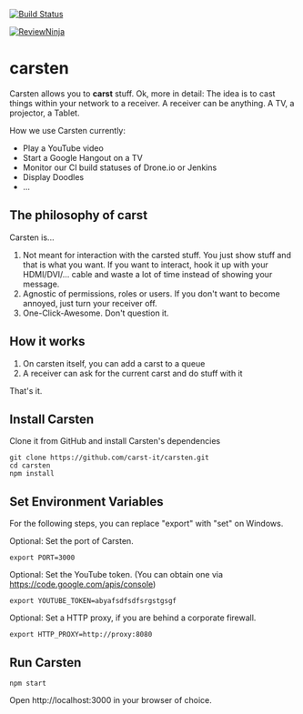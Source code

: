[![Build Status](https://travis-ci.org/carst-it/carsten.svg?branch=master)](https://travis-ci.org/carst-it/carsten)

[![ReviewNinja](http://app.review.ninja/assets/images/wereviewninja-32.png)](http://app.review.ninja/MitchK/carsten)

carsten
==========

Carsten allows you to **carst** stuff. 
Ok, more in detail: The idea is to cast things within your network to a receiver. A receiver can be anything. A TV, a projector, a Tablet. 

How we use Carsten currently:

 * Play a YouTube video
 * Start a Google Hangout on a TV
 * Monitor our CI build statuses of Drone.io or Jenkins
 * Display Doodles
 * ...

The philosophy of carst
--------------------------------------------
Carsten is...

 1. Not meant for interaction with the carsted stuff. You just show stuff and that is what you want. If you want to interact, hook it up with your HDMI/DVI/... cable and waste a lot of time instead of showing your message.
 2. Agnostic of permissions, roles or users. If you don't want to become annoyed, just turn your receiver off.
 3. One-Click-Awesome. Don't question it.
 
How it works
------------

 1. On carsten itself, you can add a carst to a queue
 2. A receiver can ask for the current carst and do stuff with it

That's it.

Install Carsten
-----------

Clone it from GitHub and install Carsten's dependencies
```
git clone https://github.com/carst-it/carsten.git
cd carsten
npm install
```

Set Environment Variables
-------------------------
For the following steps, you can replace "export" with "set" on Windows.

Optional: Set the port of Carsten.
```
export PORT=3000
```

Optional: Set the YouTube token. (You can obtain one via https://code.google.com/apis/console)
```
export YOUTUBE_TOKEN=abyafsdfsdfsrgstgsgf
```

Optional: Set a HTTP proxy, if you are behind a corporate firewall.
```
export HTTP_PROXY=http://proxy:8080
```

Run Carsten
-----------
```
npm start
```

Open http://localhost:3000 in your browser of choice.

